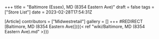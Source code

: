 +++
title = "Baltimore (Essex), MD (8354 Eastern Ave)"
draft = false
tags = ["Store List"]
date = 2023-02-28T17:54:31Z

[Article]
contributors = ["Midwestretail"]
gallery = []
+++
#REDIRECT [Baltimore, MD (8354 Eastern Ave)]({{< ref "wiki/Baltimore, MD (8354 Eastern Ave).md" >}})
